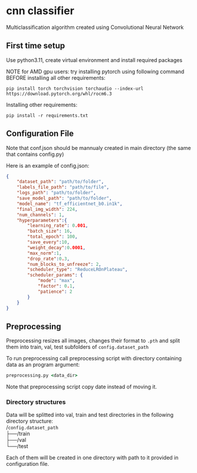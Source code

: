 # cnn classifier

Multiclassification algorithm created using Convolutional Neural Network

## First time setup

Use python3.11, create virtual environment and install required packages

NOTE for AMD gpu users: try installing pytorch using following command BEFORE installing all other requirements:
```shell
pip install torch torchvision torchaudio --index-url https://download.pytorch.org/whl/rocm6.3
```

Installing other requirements:
```shell
pip install -r requirements.txt
```

## Configuration File
Note that conf.json should be mannualy created in main directory (the same that contains config.py)

Here is an example of config.json:
```json
{
    "dataset_path": "path/to/folder",
    "labels_file_path": "path/to/file",
    "logs_path": "path/to/folder",
    "save_model_path": "path/to/folder",
    "model_name": "tf_efficientnet_b0.in1k",
    "final_img_width": 224,
    "num_channels": 1,
    "hyperparameters":{
        "learning_rate": 0.001,
        "batch_size": 16,
        "total_epoch": 100,
        "save_every":10,
        "weight_decay":0.0001,
        "max_norm":1,
        "drop_rate":0.3,
        "num_blocks_to_unfreeze": 2,
        "scheduler_type": "ReduceLROnPlateau",
        "scheduler_params": {
            "mode": "max",
            "factor": 0.1,
            "patience": 2
        }
    }
}
```

## Preprocessing
Preprocessing resizes all images, changes their format to `.pth` and split them into train, val, test subfolders of `config.dataset_path` 

To run preprocessing call preprocessing script with  directory containing data as an program argument:
```cmd
preprocessing.py <data_dir>
```
Note that preprocessing script copy date instead of moving it.

### Directory structures
Data will be splitted into val, train and test directories in the following directory structure:
<br/>/`config.dataset_path`
<br/>├──/train
<br/>├──/val
<br/>└──/test

Each of them will be created in one directory with path to it provided in configuration file.
